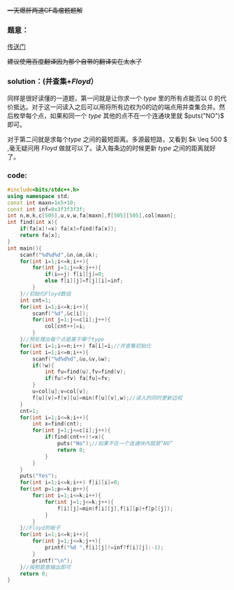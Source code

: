 ~~一天爆肝两道CF毒瘤题题解~~

### 题意：
[传送门](https://www.luogu.com.cn/problem/CF400D)

~~建议使用百度翻译因为那个自带的翻译实在太水了~~

### solution：(并查集+$Floyd$）

同样是很好读懂的一道题，第一问就是让你求一个 $type$ 里的所有点能否以 $0$ 的代价抵达。对于这一问读入之后可以用将所有边权为0的边的端点用并查集合并。然后枚举每个点，如果和同一个 $type$ 其他的点不在一个连通块里就 $puts("NO")$ 即可。

对于第二问就是求每个$type$ 之间的最短距离。多源最短路，又看到 $k \leq 500 $ ,毫无疑问用 $Floyd$ 做就可以了。读入每条边的时候更新 $type$ 之间的距离就好了。

### code:
~~~cpp
#include<bits/stdc++.h>
using namespace std;
const int maxn=1e5+10;
const int inf=0x3f3f3f3f;
int n,m,k,c[505],u,v,w,fa[maxn],f[505][505],col[maxn];
int find(int x){
	if(fa[x]!=x) fa[x]=find(fa[x]);
	return fa[x];
}
int main(){
	scanf("%d%d%d",&n,&m,&k);
	for(int i=1;i<=k;i++){
		for(int j=1;j<=k;j++){
			if(i==j) f[i][j]=0;
			else f[i][j]=f[j][i]=inf;
		}
	}//初始化Floyd数组 
	int cnt=1;
	for(int i=1;i<=k;i++){
		scanf("%d",&c[i]);
		for(int j=1;j<=c[i];j++){
			col[cnt++]=i;
		}
	}//预处理出每个点是属于哪个type 
	for(int i=1;i<=n;i++) fa[i]=i;//并查集初始化 
	for(int i=1;i<=m;i++){
		scanf("%d%d%d",&u,&v,&w);
		if(!w){
			int fu=find(u),fv=find(v);
			if(fu!=fv) fa[fu]=fv;
		}	
		u=col[u];v=col[v];
		f[u][v]=f[v][u]=min(f[u][v],w);//读入的同时更新边权 
	}
	cnt=1;
	for(int i=1;i<=k;i++){
		int x=find(cnt);
		for(int j=1;j<=c[i];j++){
			if(find(cnt++)!=x){
				puts("No");//如果不在一个连通块内就是“NO” 
				return 0;
			}
		}	
	}
	puts("Yes");
	for(int i=1;i<=k;i++) f[i][i]=0;
	for(int p=1;p<=k;p++){
		for(int i=1;i<=k;i++){
			for(int j=1;j<=k;j++){
				f[i][j]=min(f[i][j],f[i][p]+f[p][j]);
			}
		}
	}//Floyd的板子 
	for(int i=1;i<=k;i++){
		for(int j=1;j<=k;j++){
			printf("%d ",f[i][j]!=inf?f[i][j]:-1);
		}
		printf("\n");
	}//按照题意输出即可 
	return 0;
}
~~~